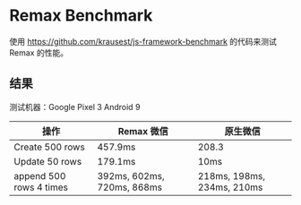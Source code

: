 # Remax Benchmark

使用 https://github.com/krausest/js-framework-benchmark 的代码来测试 Remax 的性能。

## 结果

测试机器：Google Pixel 3 Android 9

| 操作                    | Remax 微信                 | 原生微信                   |
| ----------------------- | -------------------------- | -------------------------- |
| Create 500 rows         | 457.9ms                    | 208.3                      |
| Update 50 rows          | 179.1ms                    | 10ms                       |
| append 500 rows 4 times | 392ms, 602ms, 720ms, 868ms | 218ms, 198ms, 234ms, 210ms |
